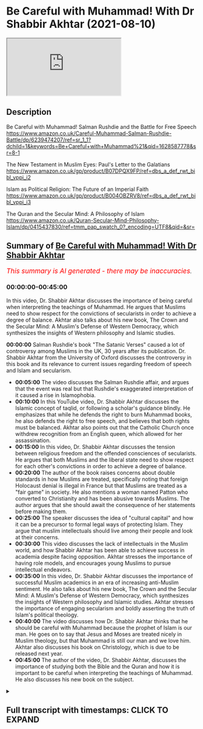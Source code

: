 # Be Careful with Muhammad! With Dr Shabbir Akhtar (2021-08-10)

<iframe loading='lazy' allow='autoplay' src='https://www.youtube.com/embed/YbwyFNXXC00'></iframe>

## Description

Be Careful with Muhammad! Salman Rushdie and the Battle for Free Speech https://www.amazon.co.uk/Careful-Muhammad-Salman-Rushdie-Battle/dp/6239474207/ref=sr_1_1?dchild=1&keywords=Be+Careful+with+Muhammad%21&qid=1628587778&sr=8-1

The New Testament in Muslim Eyes: Paul's Letter to the Galatians https://www.amazon.co.uk/gp/product/B07DPQX9FP/ref=dbs_a_def_rwt_bibl_vppi_i2

Islam as Political Religion: The Future of an Imperial Faith https://www.amazon.co.uk/gp/product/B004OBZRV8/ref=dbs_a_def_rwt_bibl_vppi_i3

The Quran and the Secular Mind: A Philosophy of Islam https://www.amazon.co.uk/Quran-Secular-Mind-Philosophy-Islam/dp/0415437830/ref=tmm_pap_swatch_0?_encoding=UTF8&qid=&sr=

## Summary of [Be Careful with Muhammad! With Dr Shabbir Akhtar](https://www.youtube.com/watch?v=YbwyFNXXC00)


*<span style="color:red; font-size:125%">This summary is AI generated - there may be inaccuracies</span>. [](/)*

### <a onclick="modifyYTiframeseektime('0')">00:00:00-00:45:00</a>

In this video, Dr. Shabbir Akhtar discusses the importance of being careful when interpreting the teachings of Muhammad. He argues that Muslims need to show respect for the convictions of secularists in order to achieve a degree of balance. Akhtar also talks about his new book, The Crown and the Secular Mind: A Muslim's Defense of Western Democracy, which synthesizes the insights of Western philosophy and Islamic studies.

**<a onclick="modifyYTiframeseektime('0')">00:00:00</a>** Salman Rushdie's book "The Satanic Verses" caused a lot of controversy among Muslims in the UK, 30 years after its publication. Dr. Shabbir Akhtar from the University of Oxford discusses the controversy in this book and its relevance to current issues regarding freedom of speech and Islam and secularism.
* **<a onclick="modifyYTiframeseektime('300')">00:05:00</a>** The video discusses the Salman Rushdie affair, and argues that the event was real but that Rushdie's exaggerated interpretation of it caused a rise in Islamophobia.
* **<a onclick="modifyYTiframeseektime('600')">00:10:00</a>** In this YouTube video, Dr. Shabbir Akhtar discusses the Islamic concept of taqlid, or following a scholar's guidance blindly. He emphasizes that while he defends the right to burn Muhammad books, he also defends the right to free speech, and believes that both rights must be balanced. Akhtar also points out that the Catholic Church once withdrew recognition from an English queen, which allowed for her assassination.
* **<a onclick="modifyYTiframeseektime('900')">00:15:00</a>** In this video, Dr. Shabbir Akhtar discusses the tension between religious freedom and the offended consciences of secularists. He argues that both Muslims and the liberal state need to show respect for each other's convictions in order to achieve a degree of balance.
* **<a onclick="modifyYTiframeseektime('1200')">00:20:00</a>** The author of the book raises concerns about double standards in how Muslims are treated, specifically noting that foreign Holocaust denial is illegal in France but that Muslims are treated as a "fair game" in society. He also mentions a woman named Patton who converted to Christianity and has been abusive towards Muslims. The author argues that she should await the consequence of her statements before making them.
* **<a onclick="modifyYTiframeseektime('1500')">00:25:00</a>** The speaker discusses the idea of "cultural capital" and how it can be a precursor to formal legal ways of protecting Islam. They argue that muslim intellectuals should live among their people and look at their concerns.
* **<a onclick="modifyYTiframeseektime('1800')">00:30:00</a>** This video discusses the lack of intellectuals in the Muslim world, and how Shabbir Akhtar has been able to achieve success in academia despite facing opposition. Akhtar stresses the importance of having role models, and encourages young Muslims to pursue intellectual endeavors.
* **<a onclick="modifyYTiframeseektime('2100')">00:35:00</a>** In this video, Dr. Shabbir Akhtar discusses the importance of successful Muslim academics in an era of increasing anti-Muslim sentiment. He also talks about his new book, The Crown and the Secular Mind: A Muslim's Defense of Western Democracy, which synthesizes the insights of Western philosophy and Islamic studies. Akhtar stresses the importance of engaging secularism and boldly asserting the truth of Islam's political theology.
* **<a onclick="modifyYTiframeseektime('2400')">00:40:00</a>** The video discusses how Dr. Shabbir Akhtar thinks that he should be careful with Muhammad because the prophet of Islam is our man. He goes on to say that Jesus and Moses are treated nicely in Muslim theology, but that Muhammad is still our man and we love him. Akhtar also discusses his book on Christology, which is due to be released next year.
* **<a onclick="modifyYTiframeseektime('2700')">00:45:00</a>** The author of the video, Dr. Shabbir Akhtar, discusses the importance of studying both the Bible and the Quran and how it is important to be careful when interpreting the teachings of Muhammad. He also discusses his new book on the subject.

<details><summary><h2>Full transcript with timestamps: CLICK TO EXPAND</h2></summary>

<a onclick="modifyYTiframeseektime('0')">0:00:00</a> Well hello there, my name is Paul Williams 
from Blogging Theology and you are almost    
<a onclick="modifyYTiframeseektime('6')">0:00:06</a> welcome. And today I have a very special guest Dr Shabbir Akhtar from the University of Oxford.    
<a onclick="modifyYTiframeseektime('12')">0:00:12</a> You're most welcome sir! Thank you very much 
Paul thank you. And I just want to    
<a onclick="modifyYTiframeseektime('18')">0:00:18</a> introduce briefly who Dr Shabbir is for 
those of you who don't know. He's a philosopher    
<a onclick="modifyYTiframeseektime('25')">0:00:25</a> trained at Cambridge University, as a PhD in 
Kierkegaard, I think the famous Danish philosopher    
<a onclick="modifyYTiframeseektime('32')">0:00:32</a> who's really worth reading actually, he's widely 
published on pluralism, race relations in the UK,    
<a onclick="modifyYTiframeseektime('38')">0:00:38</a> and Islam's and Christianity's differing responses 
to modern secularism particularly in the UK.   
<a onclick="modifyYTiframeseektime('46')">0:00:46</a> He's written some some of my favourite books 
actually he's written The Quran and the Secular    
<a onclick="modifyYTiframeseektime('51')">0:00:51</a> Mind, published in 2007 an absolute feast for the 
intellect, it is one of Dr Tim Winter's recommended    
<a onclick="modifyYTiframeseektime('59')">0:00:59</a> reading books in his reading list, and I agree 
with that. And another great one is Islam as a    
<a onclick="modifyYTiframeseektime('64')">0:01:04</a> Political Religion, published in 2010, another really weighty 
and fascinating tome. I recommend both of these.    
<a onclick="modifyYTiframeseektime('72')">0:01:12</a> But also he's gone even beyond that - 
he's published the first of a three volume    
<a onclick="modifyYTiframeseektime('77')">0:01:17</a> commentary on the Greek New Testament called The 
New Testament in Muslim Eyes: Paul's Letter to the    
<a onclick="modifyYTiframeseektime('83')">0:01:23</a> Galatians, published by Routledge. And I think that 
may be a first: a Muslim philosopher, theologian,    
<a onclick="modifyYTiframeseektime('90')">0:01:30</a> actually engaged with contemporary cutting edge 
biblical scholarship and looking at the Greek of    
<a onclick="modifyYTiframeseektime('96')">0:01:36</a> Paul's letter to the Galatians, so i have read that 
and that is actually for all theological students    
<a onclick="modifyYTiframeseektime('101')">0:01:41</a> again another work that's highly recommended 
actually not just obviously by me but by    
<a onclick="modifyYTiframeseektime('106')">0:01:46</a> the scholars. And he's currently a member of 
the Faculty of Theology and Religions at Oxford    
<a onclick="modifyYTiframeseektime('113')">0:01:53</a> University, and i know you've been a professor in 
the USA, i think in Indonesia as well, you were    
<a onclick="modifyYTiframeseektime('118')">0:01:58</a> yeah Malaysia, in Malaysia as well, so incredibly 
diverse varied and fascinating career.    
<a onclick="modifyYTiframeseektime('126')">0:02:06</a> But the the reason he is here today i 
invited him to appear today is another book    
<a onclick="modifyYTiframeseektime('133')">0:02:13</a> that has he's just republished actually it's 
called Be Careful with Muhammad, Salman Rushdie and    
<a onclick="modifyYTiframeseektime('140')">0:02:20</a> the Battle for Free Speech. Now it's the second 
edition with a huge new preface which i've    
<a onclick="modifyYTiframeseektime('147')">0:02:27</a> read and that's worth it's actually a work in its 
own right a massive survey of issues to do with    
<a onclick="modifyYTiframeseektime('152')">0:02:32</a> freedom of speech and islam and secularism and oh 
many many issues so it's that book i think that    
<a onclick="modifyYTiframeseektime('158')">0:02:38</a> really triggered people triggered me to think wow 
you know maybe dr shabir can talk about that so um    
<a onclick="modifyYTiframeseektime('165')">0:02:45</a> can you just uh first of all um say a bit about 
um who Salman Rushdie is because not particularly    
<a onclick="modifyYTiframeseektime('173')">0:02:53</a> younger viewers i'm gonna have no idea who this 
gentleman is and uh and also this book that he    
<a onclick="modifyYTiframeseektime('178')">0:02:58</a> wrote the 'Satanic Verses' it sounds evil! What is 
it what is this book about and why why is it cause    
<a onclick="modifyYTiframeseektime('185')">0:03:05</a> such a furore, such an upset amongst Muslims in 
the UK. Well thank you very much Paul for inviting    
<a onclick="modifyYTiframeseektime('193')">0:03:13</a> me. Salam to everyone and also happy new muslim 
year in the month of muharram ii a good uh time to    
<a onclick="modifyYTiframeseektime('203')">0:03:23</a> speak on this topic uh paul is a mutual 
pleasure by the way i'm awesome admirer of your    
<a onclick="modifyYTiframeseektime('209')">0:03:29</a> blogging theology and you're a very erudite 
uh man yourself even though you don't have    
<a onclick="modifyYTiframeseektime('215')">0:03:35</a> the title of professor you don't need one um 
let me see what this book is about it's uh    
<a onclick="modifyYTiframeseektime('221')">0:03:41</a> as you say it goes back an event that took place 
about 30 years ago uh the salman rushdie affair    
<a onclick="modifyYTiframeseektime('229')">0:03:49</a> not just the publication of rushdie's book 
the satanic verses which i'll explain what's    
<a onclick="modifyYTiframeseektime('233')">0:03:53</a> in it but also our muslim response to 
it i was one of the campaigners and    
<a onclick="modifyYTiframeseektime('238')">0:03:58</a> this book actually the original book 
is a record of a campaign the preface    
<a onclick="modifyYTiframeseektime('243')">0:04:03</a> 30 years on these were everything that's happened 
in the last 30 years the book was um published in    
<a onclick="modifyYTiframeseektime('249')">0:04:09</a> 1988 autumn and then i wrote my response in 1989 
soon after the fatwa was issued the sentence    
<a onclick="modifyYTiframeseektime('259')">0:04:19</a> sentencing summaries due to death by the late 
ayatollah khomeini my book is a survey of all    
<a onclick="modifyYTiframeseektime('264')">0:04:24</a> these events the book burning in bradford um 
30 years on i think the issues are so relevant    
<a onclick="modifyYTiframeseektime('271')">0:04:31</a> uh paul what i do is i look at the 
charlie hebdo affair among other cartoon    
<a onclick="modifyYTiframeseektime('276')">0:04:36</a> controversies in the danish context as well 
that's part of the preface but the preface    
<a onclick="modifyYTiframeseektime('280')">0:04:40</a> really does try and cover it multi-dimensionally 
the event actually is a very interesting one in    
<a onclick="modifyYTiframeseektime('286')">0:04:46</a> islamic history it's greatly uh debated many words 
that there was such an incident the allegation    
<a onclick="modifyYTiframeseektime('293')">0:04:53</a> is that and it's recorded in 
islamic history by the way    
<a onclick="modifyYTiframeseektime('298')">0:04:58</a> and other historians that on one occasion surah 53 
um the prophet's attempt to deliver the revelation    
<a onclick="modifyYTiframeseektime('306')">0:05:06</a> was interrupted by the devil who inserted a number 
of verses into the revelation now these verses are    
<a onclick="modifyYTiframeseektime('312')">0:05:12</a> not found in in any manuscript in the quran 
they were immediately removed during the time    
<a onclick="modifyYTiframeseektime('317')">0:05:17</a> the lifetime of the prophet so and there's a lot 
of dispute about whether the incident is genuine    
<a onclick="modifyYTiframeseektime('323')">0:05:23</a> or whether it was actually just invented 
perhaps possibly by muslims themselves    
<a onclick="modifyYTiframeseektime('328')">0:05:28</a> to provide an occasion of revelation for a verse 
in chapter 22 a different surah of the quran    
<a onclick="modifyYTiframeseektime('334')">0:05:34</a> which says that whenever satan tries to interject 
something into the mouth one of our messengers we    
<a onclick="modifyYTiframeseektime('341')">0:05:41</a> ourselves meaning god we cancel it we acknowledge 
so some people think it may actually just be an    
<a onclick="modifyYTiframeseektime('346')">0:05:46</a> artificial maneuver others think the incident is 
real but of course it doesn't occur in any extant    
<a onclick="modifyYTiframeseektime('352')">0:05:52</a> mastery of the holy quran what i think rushdie 
did is that he took an arguably real incident    
<a onclick="modifyYTiframeseektime('358')">0:05:58</a> in the history of the revelation of the quran 
and early islam and then he exaggerated it he    
<a onclick="modifyYTiframeseektime('364')">0:06:04</a> said well if a couple of verses in the quran 
could temporarily at least be from the devil    
<a onclick="modifyYTiframeseektime('370')">0:06:10</a> why isn't it possible that the entire quran 
is from the devil that's obviously the great    
<a onclick="modifyYTiframeseektime('375')">0:06:15</a> hyperbole and exaggeration so i take him to 
task for that suggestion because i think such a    
<a onclick="modifyYTiframeseektime('380')">0:06:20</a> revisionist account of history even in a fictional 
form is a very profound insult and abuse it's not    
<a onclick="modifyYTiframeseektime('387')">0:06:27</a> really a critique of islamic origins that's the 
background the rest was our reaction to it which    
<a onclick="modifyYTiframeseektime('392')">0:06:32</a> i've documented and i must say paul that i believe 
that the salman rushdie affair is not really just    
<a onclick="modifyYTiframeseektime('399')">0:06:39</a> to do salman rushdie it's true that he wrote the 
book to which we reacted but had we not reacted    
<a onclick="modifyYTiframeseektime('405')">0:06:45</a> there would not have been such an affair at all 
i think that the affair was an important one    
<a onclick="modifyYTiframeseektime('410')">0:06:50</a> a lot of people criticized me recently 30 years 
old saying our reaction to this was wrong perhaps    
<a onclick="modifyYTiframeseektime('417')">0:06:57</a> we ourselves are responsible for the islamophobia 
that has grown in the aftermath to which i respond    
<a onclick="modifyYTiframeseektime('422')">0:07:02</a> well islamophobia predates the affair and sadly 
it will long outlive it is that sufficient    
<a onclick="modifyYTiframeseektime('430')">0:07:10</a> paul for now well that that's that's very succinct 
uh summary i mean there's some spectacular global    
<a onclick="modifyYTiframeseektime('437')">0:07:17</a> phenomena that happen for example as you say the 
ayatollah hominy issued uh uh what in the west    
<a onclick="modifyYTiframeseektime('443')">0:07:23</a> is understood to be a fatwa is a death sentence 
isn't it in the west that's how it's understood    
<a onclick="modifyYTiframeseektime('448')">0:07:28</a> because it couldn't be further from the truth 
a fact were simply a a legal ruling issued by a    
<a onclick="modifyYTiframeseektime('453')">0:07:33</a> jurist it could be on any subject yeah the the 
ayatollah issued a death sentence and um the    
<a onclick="modifyYTiframeseektime('460')">0:07:40</a> the summon russia who's a novelist um given an 
obe by the queen for his services to britain um    
<a onclick="modifyYTiframeseektime('466')">0:07:46</a> extraordinary really um to be protected 24 hours a 
day by british police he may still be protected i    
<a onclick="modifyYTiframeseektime('473')">0:07:53</a> don't know um and so he's virtually in hiding 
for many years because of this novel satanic    
<a onclick="modifyYTiframeseektime('479')">0:07:59</a> verses that he wrote all those years ago it's an 
extraordinary reaction to a work of fiction but  
<a onclick="modifyYTiframeseektime('487')">0:08:07</a> well well paul firstly with regard to fatwa as you 
say the fatwa simply means legal judgment it need    
<a onclick="modifyYTiframeseektime('495')">0:08:15</a> not be binding however if it's issued by a head 
of state like community was obviously just by at    
<a onclick="modifyYTiframeseektime('500')">0:08:20</a> least to the people who follow him in that country 
uh the word fatwa it's a quranic term incidentally    
<a onclick="modifyYTiframeseektime('506')">0:08:26</a> the verb and the noun are used it basically 
means a judgment so obviously a fatwa from god    
<a onclick="modifyYTiframeseektime('512')">0:08:32</a> for example in several parts to quran there's 
a fatwa about a particular very intricate    
<a onclick="modifyYTiframeseektime('518')">0:08:38</a> matter of inheritance at the end of chapter four 
obviously the word fatwa the verbal form is used    
<a onclick="modifyYTiframeseektime('524')">0:08:44</a> there but actually in islamic history uh there 
have been a variety of fatawa or plural one of    
<a onclick="modifyYTiframeseektime('530')">0:08:50</a> the most famous ones was ironically given by ibn 
rushd avarice who wrote a book a whole treatise    
<a onclick="modifyYTiframeseektime('538')">0:08:58</a> in the form of fatwa because he was a maliki 
jurist and the book is called the compatibility    
<a onclick="modifyYTiframeseektime('544')">0:09:04</a> of the sharia the holy law with wisdom philosophy 
so it's strange that the word fatwa was associated    
<a onclick="modifyYTiframeseektime('550')">0:09:10</a> with something in purely intellectual and 
two recent years where now of course many    
<a onclick="modifyYTiframeseektime('555')">0:09:15</a> people misinterpret it to mean the fatwa means a 
death sentence specifically of course it doesn't    
<a onclick="modifyYTiframeseektime('560')">0:09:20</a> mean that but nonetheless it's a partnerable um 
era because a lot of westerners won't know that    
<a onclick="modifyYTiframeseektime('565')">0:09:25</a> background which is why i'm glad you asked me so 
i can clarify i should also clarify another point    
<a onclick="modifyYTiframeseektime('570')">0:09:30</a> in order to maintain a position of moral 
consistency for my work as a campaigner i    
<a onclick="modifyYTiframeseektime('576')">0:09:36</a> don't wish to comment on the validity of the fatwa 
and i don't do so in my book what i say there is    
<a onclick="modifyYTiframeseektime('581')">0:09:41</a> that this fatwa is for people who are subject to 
its jurisdiction let's just say whoever takes imam  
<a onclick="modifyYTiframeseektime('591')">0:09:51</a> obviously i live in england which is my country 
adopted citizenship i enjoy degree of religious    
<a onclick="modifyYTiframeseektime('597')">0:09:57</a> freedom here there are occasions when the 
secular state law conflicts religious law    
<a onclick="modifyYTiframeseektime('602')">0:10:02</a> and my conscience but that doesn't give 
me the right to implement fatwa here i    
<a onclick="modifyYTiframeseektime('606')">0:10:06</a> want to make that clear that i wanted to maintain 
a morally consistent position on the fatwa however    
<a onclick="modifyYTiframeseektime('611')">0:10:11</a> i do defend the book burning which you may come 
to later on which i think is fully within the law    
<a onclick="modifyYTiframeseektime('616')">0:10:16</a> and my book was written as a liberal response 
to rushdie meaning i wanted to as a philosopher    
<a onclick="modifyYTiframeseektime('622')">0:10:22</a> argue a case rather than simply respond to critics 
who are saying well you muslims don't know how to    
<a onclick="modifyYTiframeseektime('628')">0:10:28</a> answer salman rushdie therefore you wish to kill 
him i said no that's not the case we can answer    
<a onclick="modifyYTiframeseektime('633')">0:10:33</a> him if we're given a chance in the media and 
eventually were after a long struggle as far as    
<a onclick="modifyYTiframeseektime('638')">0:10:38</a> the killing of the apostate is concerned i do 
debate the israel apostasy in general but not    
<a onclick="modifyYTiframeseektime('644')">0:10:44</a> just simply with respect to rushdie finally a 
ps the idea of a legal judgment but there's no    
<a onclick="modifyYTiframeseektime('650')">0:10:50</a> monopoly of islam you know catholic canon law is 
a response uh a response i'm sure you know what uh    
<a onclick="modifyYTiframeseektime('656')">0:10:56</a> well better than i do so you know we're not unique 
in having legal judgments as you know catholicism    
<a onclick="modifyYTiframeseektime('662')">0:11:02</a> uh different from protestantism does have 
certain kind of canon law and you can ask for    
<a onclick="modifyYTiframeseektime('667')">0:11:07</a> authorities particularly the 
holy father to issue an important    
<a onclick="modifyYTiframeseektime('671')">0:11:11</a> fatwa if you like or response it's interesting 
it just struck me uh as you were talking about    
<a onclick="modifyYTiframeseektime('677')">0:11:17</a> catholic canon law during the time of elizabeth 
the first uh queen of england of course and uh    
<a onclick="modifyYTiframeseektime('682')">0:11:22</a> she was much hated by catholics for all sorts 
of reasons she seems a heretic and a persecutor    
<a onclick="modifyYTiframeseektime('688')">0:11:28</a> of catholics so the the rome the pope actually uh 
withdrew uh recognition of her as a head of state    
<a onclick="modifyYTiframeseektime('694')">0:11:34</a> and what this meant was that she was a legitimate 
target for assassination by catholics and this    
<a onclick="modifyYTiframeseektime('700')">0:11:40</a> didn't help catholics at all in england but uh 
but nevertheless it was kind of a fatwa in a way    
<a onclick="modifyYTiframeseektime('707')">0:11:47</a> and that's when catholics uh could have 
legitimately assassinated the queen of england  
<a onclick="modifyYTiframeseektime('714')">0:11:54</a> what would  
<a onclick="modifyYTiframeseektime('718')">0:11:58</a> historical point you're making it's absolutely 
true what you're saying the the reason why    
<a onclick="modifyYTiframeseektime('722')">0:12:02</a> people are not so familiar with this incident 
about the possible uh threat of assassination    
<a onclick="modifyYTiframeseektime('728')">0:12:08</a> because of the pope's action 
is because a great deal of um    
<a onclick="modifyYTiframeseektime('732')">0:12:12</a> you know people encyclicals as you know as they 
call people letters are not binding in the same    
<a onclick="modifyYTiframeseektime('737')">0:12:17</a> way uh as a response or you know juristic response 
would be but what you're referring to is a very    
<a onclick="modifyYTiframeseektime('743')">0:12:23</a> serious uh matter of canon law it wasn't just 
a papal encyclical paper encyclicals contain    
<a onclick="modifyYTiframeseektime('749')">0:12:29</a> what's called exhortation and admonition from 
the holy father of course they have normative    
<a onclick="modifyYTiframeseektime('754')">0:12:34</a> authority but anyway enough of that ought to 
get distracted into a debate on catholicism    
<a onclick="modifyYTiframeseektime('760')">0:12:40</a> thank you it's just one of the quick things i want 
to mention um about i saw this is a distraction    
<a onclick="modifyYTiframeseektime('764')">0:12:44</a> but i think it really is quite relevant to get a 
rounded picture of religious history in britain    
<a onclick="modifyYTiframeseektime('768')">0:12:48</a> uh every november the fifth we celebrate or most 
of the celebrate bonfire and we celebrate hey    
<a onclick="modifyYTiframeseektime('775')">0:12:55</a> uh if we you know why we're celebrating we're 
celebrating the deliverance of the king king    
<a onclick="modifyYTiframeseektime('780')">0:13:00</a> james of parliament from being blown up by these 
nasty evil catholics but what's interesting    
<a onclick="modifyYTiframeseektime('786')">0:13:06</a> the catholics did try and some catholics i should 
say did try and blow up parliament and kill the    
<a onclick="modifyYTiframeseektime('791')">0:13:11</a> king because of uh what he was doing to catholics 
but i i'm reminded of a recent um uh book    
<a onclick="modifyYTiframeseektime('796')">0:13:16</a> uh called the gun the gun gunpowder plot by uh 
frasier who she's a historian and a novelist and    
<a onclick="modifyYTiframeseektime('804')">0:13:24</a> it was um dedicated uh to her children and in the 
inside cover it says oh and some of my children    
<a onclick="modifyYTiframeseektime('810')">0:13:30</a> had really wished the gunpowder uh plotters had 
succeeded you know it was a sense of yeah yeah    
<a onclick="modifyYTiframeseektime('815')">0:13:35</a> there was a real cause for injustice and i thought 
reading that hang on if a muslim had said that    
<a onclick="modifyYTiframeseektime('821')">0:13:41</a> they would have been prosecuted for 
terrorism and uh well actually apologizing  
<a onclick="modifyYTiframeseektime('834')">0:13:54</a> the great novelist absolutely you know i'm aware 
of it uh by the way just to you know follow up    
<a onclick="modifyYTiframeseektime('839')">0:13:59</a> what you're saying paul as a matter of fact 
we burnt not myself personally but some people    
<a onclick="modifyYTiframeseektime('843')">0:14:03</a> burnt effigies of salmon rusty and bradford and 
um indeed in london and i was just saying that    
<a onclick="modifyYTiframeseektime('849')">0:14:09</a> analogously at the time yusuf islam actually said 
when somebody asked him on a live debate with me    
<a onclick="modifyYTiframeseektime('855')">0:14:15</a> we were among the muslims there present me and 
my brother yusuf islam about the effigy burning    
<a onclick="modifyYTiframeseektime('861')">0:14:21</a> i didn't comment on it but i remember yusuf saying 
perhaps he regretted it afterwards i don't know    
<a onclick="modifyYTiframeseektime('866')">0:14:26</a> he said well i don't have time to attend refugee 
burnings i'm a busy man but if it was the real    
<a onclick="modifyYTiframeseektime('872')">0:14:32</a> thing i might attend yeah you know i i yeah that 
caused a little bit of a fluttering in the media    
<a onclick="modifyYTiframeseektime('877')">0:14:37</a> absolutely absolutely um that's understandable 
hyperbole given the emotions at the time    
<a onclick="modifyYTiframeseektime('882')">0:14:42</a> but in your preface to your book um on on this 
um on the salman rushdie uh campaign against    
<a onclick="modifyYTiframeseektime('890')">0:14:50</a> his book you put the uh the argument perhaps of 
the adversary so in uh page 16 in the preface    
<a onclick="modifyYTiframeseektime('896')">0:14:56</a> you say freedom of religion is a right that 
conflicts with freedom of expression and speech    
<a onclick="modifyYTiframeseektime('902')">0:15:02</a> thus a citizen's right to believe in the faith 
of his or her own choice is intention with the    
<a onclick="modifyYTiframeseektime('907')">0:15:07</a> right of one's opponents to mock those freely 
chosen religious beliefs the liberal state    
<a onclick="modifyYTiframeseektime('914')">0:15:14</a> meaning the uk is committed to both principles 
simultaneously and must rely on the good will of    
<a onclick="modifyYTiframeseektime('920')">0:15:20</a> its citizens to forgo the right to offend others 
with opposed convictions religious believers too    
<a onclick="modifyYTiframeseektime('927')">0:15:27</a> need to show respect for the consciences of their 
secularist detractors now given that um matrix or    
<a onclick="modifyYTiframeseektime('935')">0:15:35</a> legal matrix as you call it uh and this is in 
reference also to the cartoons that appeared in    
<a onclick="modifyYTiframeseektime('941')">0:15:41</a> several european nations as well leading to the 
charlie hebdo murders in france how how do we    
<a onclick="modifyYTiframeseektime('949')">0:15:49</a> square this circle how do we have religious uh 
freedom of expression and the citizens right    
<a onclick="modifyYTiframeseektime('956')">0:15:56</a> also to uh criticize and even mock according 
to the charlie hebdo people they think it's    
<a onclick="modifyYTiframeseektime('962')">0:16:02</a> their what is their legal right in this country in 
france so how do you how do you as a muslim square    
<a onclick="modifyYTiframeseektime('967')">0:16:07</a> that's living in the west in in this difficult 
conundrum well it's a great question one of the    
<a onclick="modifyYTiframeseektime('973')">0:16:13</a> more difficult ones actually raised by my preface 
in the context of the preface i was posing this as    
<a onclick="modifyYTiframeseektime('980')">0:16:20</a> a problem for the liberal state they're just 
committed to two potentially contradictory    
<a onclick="modifyYTiframeseektime('984')">0:16:24</a> principles and therefore the state needs to do 
something about it but you have to be right to    
<a onclick="modifyYTiframeseektime('989')">0:16:29</a> put the burden on me as well as a muslim citizen 
of the united kingdom why should we deal with it    
<a onclick="modifyYTiframeseektime('995')">0:16:35</a> can we i mean i'm very keen actually to work with 
parliament you know behind the scenes uh on some    
<a onclick="modifyYTiframeseektime('1001')">0:16:41</a> policy paper on this matter how did you well of 
course de facto what has happened so far is that    
<a onclick="modifyYTiframeseektime('1007')">0:16:47</a> uh you know the the blasphemy law in england and 
worlds was abolished rather than extended you    
<a onclick="modifyYTiframeseektime('1012')">0:16:52</a> know we had asked an extension to call islam under 
the the law of the time in 1989 uh only anglican    
<a onclick="modifyYTiframeseektime('1020')">0:17:00</a> sensibilities were protected against what's 
called scarless attack extremely abusive yeah    
<a onclick="modifyYTiframeseektime('1026')">0:17:06</a> so then presumably now under the public disorder 
act some amendments they're saying if something in    
<a onclick="modifyYTiframeseektime('1035')">0:17:15</a> a multicultural society causes extreme provocation 
then the state may prosecute someone who has said    
<a onclick="modifyYTiframeseektime('1042')">0:17:22</a> something let's say to do hate speech or trying 
to arouse sentiments which may get out of hand    
<a onclick="modifyYTiframeseektime('1050')">0:17:30</a> apart from self-censorship by authors which i 
think is a separate issue you're asking me about    
<a onclick="modifyYTiframeseektime('1056')">0:17:36</a> how do we deal with this legal tension well they 
say primarily it's a problem for the liberal state    
<a onclick="modifyYTiframeseektime('1061')">0:17:41</a> but what i'm saying i'll say this now it's not in 
my book what i'm saying is that muslims also need    
<a onclick="modifyYTiframeseektime('1068')">0:17:48</a> to show respect for the consciences not only of 
other fellow you know people of religions jews    
<a onclick="modifyYTiframeseektime('1075')">0:17:55</a> christians but hindu sikhs but also the fact that 
the humanist tradition as a conscience too there    
<a onclick="modifyYTiframeseektime('1080')">0:18:00</a> are some very uh fine human beings who are secular 
humanist and they may passionately believe as a    
<a onclick="modifyYTiframeseektime('1085')">0:18:05</a> matter of principle and i actually agree with this 
uh principle-free speech my my concern is with its    
<a onclick="modifyYTiframeseektime('1091')">0:18:11</a> precise content and parliamentary limits as to 
exactly when it is permitted and that's not a    
<a onclick="modifyYTiframeseektime('1099')">0:18:19</a> muslim novelty the law already recognizes 
limitations so the way that this tension    
<a onclick="modifyYTiframeseektime('1104')">0:18:24</a> is dealt with in law de facto rather than 
the journey is that people in fact already    
<a onclick="modifyYTiframeseektime('1110')">0:18:30</a> a self-censorship by authors b the government 
does take people to task if it thinks that what    
<a onclick="modifyYTiframeseektime('1116')">0:18:36</a> they've said is not simply a matter of a 
religious prejudice but what may be called    
<a onclick="modifyYTiframeseektime('1123')">0:18:43</a> racial discrimination these are entirely 
different things religious prejudice    
<a onclick="modifyYTiframeseektime('1127')">0:18:47</a> is held to be something private whereas 
all racism is public because racism is    
<a onclick="modifyYTiframeseektime('1132')">0:18:52</a> is prejudiced private prejudice plus the power to 
implement your prejudice that amounts to racism    
<a onclick="modifyYTiframeseektime('1138')">0:18:58</a> and that's illegal you know you just have to go 
to an industrial tribunal um so i would say that    
<a onclick="modifyYTiframeseektime('1145')">0:19:05</a> you'd have to look at this on a case-by-case basis 
the people have citizens have the right to have    
<a onclick="modifyYTiframeseektime('1153')">0:19:13</a> you know freedom of uh their worship and other 
citizens the right to mock the beliefs of these    
<a onclick="modifyYTiframeseektime('1160')">0:19:20</a> people who are religious aren't we in practice 
balance them well people do in fact balance them    
<a onclick="modifyYTiframeseektime('1166')">0:19:26</a> to a variety of things one the law is 
rather ad hoc and piecemeal it does have    
<a onclick="modifyYTiframeseektime('1171')">0:19:31</a> provision for public disorder something that 
may lead to a provocation of a scurrilous type    
<a onclick="modifyYTiframeseektime('1179')">0:19:39</a> and of course in practice because the 
cultural capital that's now going in britain    
<a onclick="modifyYTiframeseektime('1184')">0:19:44</a> whereby there's some informal respect for 
the prophet muhammad and for the muslim faith    
<a onclick="modifyYTiframeseektime('1188')">0:19:48</a> developing over the last 30 years is not uniform 
now people also of course you know in the cartoon    
<a onclick="modifyYTiframeseektime('1194')">0:19:54</a> affair want to mock islam but i think there's 
a lot of self-restraint especially in britain    
<a onclick="modifyYTiframeseektime('1199')">0:19:59</a> that's true in denmark uh in fact even finland had 
an incident by their cartoon so i mean i go in the    
<a onclick="modifyYTiframeseektime('1206')">0:20:06</a> book is that fair enough more for now i'm sorry 
if i'm walking well it's a difficult sorry i'm    
<a onclick="modifyYTiframeseektime('1212')">0:20:12</a> just reminded uh of two different things that 
speakers corner which i go to sometime that's    
<a onclick="modifyYTiframeseektime('1216')">0:20:16</a> a place in high park in london where free speech 
is uh by statute actually by act of parliament is    
<a onclick="modifyYTiframeseektime('1222')">0:20:22</a> is protected uh by legal right uh there's been an 
incident recently where a uh well in my viewer a    
<a onclick="modifyYTiframeseektime('1229')">0:20:29</a> notorious missionary um who has desecrated the 
quran by uh drilling holes in it and by weighing    
<a onclick="modifyYTiframeseektime('1237')">0:20:37</a> charlie charlie hepto cartoons every week 
and saying uh things which i won't repeat on    
<a onclick="modifyYTiframeseektime('1242')">0:20:42</a> camera about the prophet himself uh she was very 
regrettably she was attacked she was stabbed now    
<a onclick="modifyYTiframeseektime('1248')">0:20:48</a> she's okay physically and muslims uh have roundly 
condemned this physical attack on her of course    
<a onclick="modifyYTiframeseektime('1255')">0:20:55</a> but nevertheless she um does seem to be protected 
in her in her right to be particularly noxious and    
<a onclick="modifyYTiframeseektime('1263')">0:21:03</a> abusive and insulting towards uh the prophet of 
islam and i say physically desecrating the quran    
<a onclick="modifyYTiframeseektime('1269')">0:21:09</a> and that is protected uh by by law and there 
hasn't been an uh and there's been a um    
<a onclick="modifyYTiframeseektime('1276')">0:21:16</a> obviously a lot of support in the press for her 
uncritically not taking into account that she is    
<a onclick="modifyYTiframeseektime('1281')">0:21:21</a> in my view a hate preacher she's not uh offering 
arguments and criticism she's offering uh uh abuse    
<a onclick="modifyYTiframeseektime('1289')">0:21:29</a> and then i was reminded with the statues in i 
don't know in in whitehall and trages square    
<a onclick="modifyYTiframeseektime('1293')">0:21:33</a> like the one of churchill in parliament square 
which was uh had uh graffiti uh daubed in it and    
<a onclick="modifyYTiframeseektime('1300')">0:21:40</a> and that was not seen as acceptable uh free speech 
by society and uh the perpetrators were arrested    
<a onclick="modifyYTiframeseektime('1305')">0:21:45</a> and you know the idiot was taken away says it's 
okay to desecrate the crime but it's not okay to    
<a onclick="modifyYTiframeseektime('1311')">0:21:51</a> put graffiti on a statue of winston churchill uh 
about a mile away and um there seems to be some    
<a onclick="modifyYTiframeseektime('1318')">0:21:58</a> interesting um standards or uh perhaps not making 
yes absolutely yeah let me comment on both points    
<a onclick="modifyYTiframeseektime('1324')">0:22:04</a> uh well um yes so this is part of a larger concern 
about double possibly even triple standards of um    
<a onclick="modifyYTiframeseektime('1332')">0:22:12</a> justice in this matter to which muslims are 
routinely subject i'm afraid you know we're not    
<a onclick="modifyYTiframeseektime('1338')">0:22:18</a> asking for any special prerogative we're asking 
for fair treatment equality under the law like so    
<a onclick="modifyYTiframeseektime('1343')">0:22:23</a> foreign holocaust denial is illegal in france it 
seems very remarkable that muslims are a fair game    
<a onclick="modifyYTiframeseektime('1350')">0:22:30</a> you know that macro himself is taking somebody to 
task for macron being portrayed as hitler which is    
<a onclick="modifyYTiframeseektime('1357')">0:22:37</a> basically the covered requirement of a vaccination 
so there's lots of these cases the lady whom you    
<a onclick="modifyYTiframeseektime('1363')">0:22:43</a> mentioned whose name escapes me pattern is 
her name she's from turkey originally patton    
<a onclick="modifyYTiframeseektime('1370')">0:22:50</a> the lady in the speaker's corner i mean 
yeah she's a presumably an evangelical    
<a onclick="modifyYTiframeseektime('1375')">0:22:55</a> convert to christianity yeah well yeah i 
i think that her behavior is irresponsible    
<a onclick="modifyYTiframeseektime('1380')">0:23:00</a> uh especially to describe physical copies 
of the quran however she does of course    
<a onclick="modifyYTiframeseektime('1384')">0:23:04</a> have the right to uh say that she thinks that 
islam is not a true religion that's criticism    
<a onclick="modifyYTiframeseektime('1391')">0:23:11</a> and especially with the zeal of the convert she'll 
want to say that i myself also condemn physical    
<a onclick="modifyYTiframeseektime('1397')">0:23:17</a> attacks on someone who says that as you say paul 
it's a right protected by statute law then the    
<a onclick="modifyYTiframeseektime('1404')">0:23:24</a> question simply is the individual who speaks 
there and i've heard some very very nasty and    
<a onclick="modifyYTiframeseektime('1409')">0:23:29</a> fiery stuff from both sides whether i should add 
i've attended it on occasion um then it's simply a    
<a onclick="modifyYTiframeseektime('1416')">0:23:36</a> matter of being irresponsible as she is i mean she 
should await the consequence of saying such things    
<a onclick="modifyYTiframeseektime('1421')">0:23:41</a> i'm not quite sure what her point was in 
desecrating the quran because all the points    
<a onclick="modifyYTiframeseektime('1426')">0:23:46</a> she wants to make valid points about why she on 
grounds of conscience left islam let's say and    
<a onclick="modifyYTiframeseektime('1432')">0:23:52</a> thinks there's something wrong with the faith and 
that christianity is a superior often salvation    
<a onclick="modifyYTiframeseektime('1436')">0:23:56</a> she has every right to say that we're very lucky 
actually that we live in a in the united kingdom    
<a onclick="modifyYTiframeseektime('1442')">0:24:02</a> which i have always argued in my book 30 years 
ago too a very mature liberal democracy why do    
<a onclick="modifyYTiframeseektime('1447')">0:24:07</a> i say it's mature well the proof is that thank 
god we don't go around the police doesn't go    
<a onclick="modifyYTiframeseektime('1452')">0:24:12</a> around gunning down people at demonstrations i 
mean i myself took place in many demonstrations    
<a onclick="modifyYTiframeseektime('1457')">0:24:17</a> and the police were there to protect both the 
demonstrators and those who demonstrate against us    
<a onclick="modifyYTiframeseektime('1461')">0:24:21</a> like women against fundamentalism for example 
you know made a counter-demonstration in london    
<a onclick="modifyYTiframeseektime('1467')">0:24:27</a> in may of 1989 i remember that occasion i tried 
myself to engage with them saying you know you've    
<a onclick="modifyYTiframeseektime('1473')">0:24:33</a> got very good points we're not debating all 
injustice we're just talking about rushdie one    
<a onclick="modifyYTiframeseektime('1479')">0:24:39</a> book and i always joke with people that you know 
people say you are like nazis with the inquisition    
<a onclick="modifyYTiframeseektime('1484')">0:24:44</a> with the burning of books well we did burn only 
one book i mean and we were a powerless minority    
<a onclick="modifyYTiframeseektime('1490')">0:24:50</a> the nazis burned many books and they were powerful 
and they were fascists which we certainly aren't    
<a onclick="modifyYTiframeseektime('1496')">0:24:56</a> now indeed that's very good just to look at your 
the last paragraph in your preface to the second    
<a onclick="modifyYTiframeseektime('1502')">0:25:02</a> edition of the book you you say something 
very interesting um relevant here i think    
<a onclick="modifyYTiframeseektime('1507')">0:25:07</a> you say um in your role as an organic rather than 
a deracinated public muslim intellectual you wish    
<a onclick="modifyYTiframeseektime('1513')">0:25:13</a> to see contemporary islam treated as an indigenous 
faith no longer a foreign transplant granted onto    
<a onclick="modifyYTiframeseektime('1521')">0:25:21</a> an alien and barren western tree its practical 
fruit may not be a formal legal recognition of    
<a onclick="modifyYTiframeseektime('1527')">0:25:27</a> islam's place in the western public sector however 
it meaning islam intends to achieve a minimum    
<a onclick="modifyYTiframeseektime('1534')">0:25:34</a> level of respect for the prophet of islam this 
informal and internalized recognition of the    
<a onclick="modifyYTiframeseektime('1540')">0:25:40</a> dignity of our prophet within culture art 
literature and the moral values of the west    
<a onclick="modifyYTiframeseektime('1545')">0:25:45</a> would be no mean achievement it will enable 
cohesion and harmony in societies that aspire    
<a onclick="modifyYTiframeseektime('1550')">0:25:50</a> to being mature democracies that can effectively 
manage uh internal descent i think that's a very    
<a onclick="modifyYTiframeseektime('1558')">0:25:58</a> uh very well very well put and i i mean is it 
something that tim winter said in his uh recent uh    
<a onclick="modifyYTiframeseektime('1564')">0:26:04</a> book on uh muslims in uh europe um that the uh 
someone uh believers who aspire to follow the    
<a onclick="modifyYTiframeseektime('1573')">0:26:13</a> abrahamic faith the faith of abraham have more 
rights he says to um to europe as a heritage than    
<a onclick="modifyYTiframeseektime('1581')">0:26:21</a> atheists do who disown the religious patrimony 
of uh of their society and i know what he means    
<a onclick="modifyYTiframeseektime('1589')">0:26:29</a> muslims uh people who follow abraham see uh see 
god they they see the glory of his creation they    
<a onclick="modifyYTiframeseektime('1596')">0:26:36</a> understand the moral universe we live in and so 
many of these uh aspects of islam are identical to    
<a onclick="modifyYTiframeseektime('1602')">0:26:42</a> the traditional christian indigenous understanding 
of society man's role within it and morality and    
<a onclick="modifyYTiframeseektime('1609')">0:26:49</a> traditional values but these are rejected by the 
new atheists like hawkings and and richard harris    
<a onclick="modifyYTiframeseektime('1615')">0:26:55</a> and others so in a curious way muslims have a 
better right he argues to uh europe than the    
<a onclick="modifyYTiframeseektime('1622')">0:27:02</a> atheists do who are often vicivirus in campaigning 
against i mean speakers corners some of the the    
<a onclick="modifyYTiframeseektime('1628')">0:27:08</a> most hostile voices against islam or muslims are 
atheists and the irony is that that they are less    
<a onclick="modifyYTiframeseektime('1634')">0:27:14</a> uh they can identify less with the heritage of the 
west i would he would argue that muslims can you    
<a onclick="modifyYTiframeseektime('1640')">0:27:20</a> can say yes you were right to see god traditional 
values life after death the resurrection of the    
<a onclick="modifyYTiframeseektime('1645')">0:27:25</a> day of the day of jude all those themes are 
there in christianity as they are in islam  
<a onclick="modifyYTiframeseektime('1653')">0:27:33</a> yes a very intriguing question uh let me comment 
on that i mean uh firstly uh uh tariq ramadan    
<a onclick="modifyYTiframeseektime('1661')">0:27:41</a> my colleague until recently at oxford university 
and someone with all my core debates against    
<a onclick="modifyYTiframeseektime('1667')">0:27:47</a> douglas murray in cambridge union and we won i 
should have um as also of course for a long time    
<a onclick="modifyYTiframeseektime('1672')">0:27:52</a> uh to argue about the idea of a european 
islam in which muslims are not aliens here    
<a onclick="modifyYTiframeseektime('1678')">0:27:58</a> you know they are here to settle and they should 
be argued develop a fake or uh law legal system of    
<a onclick="modifyYTiframeseektime('1686')">0:28:06</a> for suitable for a minority a muslim minority 
um professor abdullah murad another friend    
<a onclick="modifyYTiframeseektime('1693')">0:28:13</a> of mine he has rightly argued in his book 
traveling home if i would go further than uh  
<a onclick="modifyYTiframeseektime('1700')">0:28:20</a> on this point i think that there should be 
recognition of classical not modern classical    
<a onclick="modifyYTiframeseektime('1706')">0:28:26</a> arabic as every bit an important language of 
europe as greek and latin and yeah i entirely    
<a onclick="modifyYTiframeseektime('1713')">0:28:33</a> agree with abdullah on this and i would go a 
step further um yes i think that this is a very    
<a onclick="modifyYTiframeseektime('1720')">0:28:40</a> uh profound point that makes that 
you know islam one of the abrahamic    
<a onclick="modifyYTiframeseektime('1725')">0:28:45</a> feds uh has a greater right than the atheists 
lobby which is repudiated the whole of the    
<a onclick="modifyYTiframeseektime('1732')">0:28:52</a> christian heritage and indeed attacked it um 
so yeah i'm very happy to see things in that    
<a onclick="modifyYTiframeseektime('1738')">0:28:58</a> direction i think this will be the grounds 
for the development of a kind of cultural  
<a onclick="modifyYTiframeseektime('1744')">0:29:04</a> capital for the respect to islam remember 
cultural meaning because culture and moral    
<a onclick="modifyYTiframeseektime('1751')">0:29:11</a> normative attitudes inside culture towards the 
prophet will be a precursor to formal legal    
<a onclick="modifyYTiframeseektime('1757')">0:29:17</a> ways of protecting islam which is my ultimate 
hope which is what i meant in the preface to    
<a onclick="modifyYTiframeseektime('1762')">0:29:22</a> the last part of the presence you quoted at 
length paul that was my point about being organic    
<a onclick="modifyYTiframeseektime('1768')">0:29:28</a> and not denacionated well it's a big temptation i 
think for muslims intellectuals to want to become    
<a onclick="modifyYTiframeseektime('1777')">0:29:37</a> defenders of islam not to 
live among their people and to    
<a onclick="modifyYTiframeseektime('1781')">0:29:41</a> look at their concerns this happens to many people 
marxism has suffered from this the language that    
<a onclick="modifyYTiframeseektime('1785')">0:29:45</a> marxist scholars use is not something the 
ordinary workers used in the factory floor    
<a onclick="modifyYTiframeseektime('1790')">0:29:50</a> and they followed the claim to be defending 
ordinary workers the proletariat feels that most    
<a onclick="modifyYTiframeseektime('1795')">0:29:55</a> these university professors are talking to each 
other in the setting of oxbridge and other feudal    
<a onclick="modifyYTiframeseektime('1800')">0:30:00</a> academia so i want to belong to 
people um and i did and i do well    
<a onclick="modifyYTiframeseektime('1806')">0:30:06</a> because i live in a state of involuntary holy 
poverty unlike the prophet who lived in a state    
<a onclick="modifyYTiframeseektime('1811')">0:30:11</a> of voluntary holy poverty i have no choice but to 
live among my people i don't have the money to go    
<a onclick="modifyYTiframeseektime('1816')">0:30:16</a> and move out into the suburbs but i enjoy living 
among our own people and serving them placing my    
<a onclick="modifyYTiframeseektime('1821')">0:30:21</a> scholarship at their feet i did that in bradford 
i mean my only complaint of course is that um    
<a onclick="modifyYTiframeseektime('1827')">0:30:27</a> sadly as a culture the muslims don't make any 
room for the intellectual or for the man of    
<a onclick="modifyYTiframeseektime('1833')">0:30:33</a> genius or you know for the scholar or whatever 
now they have a place for the um who is uh    
<a onclick="modifyYTiframeseektime('1839')">0:30:39</a> into classical islamic learning but not for the 
place of simply a thinker wants to serve islam    
<a onclick="modifyYTiframeseektime('1845')">0:30:45</a> um sadly we don't have that place i mean there 
are reasons for this i've mentioned other books    
<a onclick="modifyYTiframeseektime('1850')">0:30:50</a> of mine one you mentioned on politics 
that you know we are a religion which    
<a onclick="modifyYTiframeseektime('1855')">0:30:55</a> you know values martyrdom more than 
uh intellectuals and that's fine by me    
<a onclick="modifyYTiframeseektime('1860')">0:31:00</a> but still it would be nice to get a bit of respect 
after serving the community activity for 30 years    
<a onclick="modifyYTiframeseektime('1865')">0:31:05</a> and laying my own well my life at the time you 
know against racist groups and i didn't get police    
<a onclick="modifyYTiframeseektime('1870')">0:31:10</a> protection and certainly my career which has 
suffered a great deal because of standing up and    
<a onclick="modifyYTiframeseektime('1875')">0:31:15</a> i don't regret it that was the point of writing 
by the way this particular book i wanted to say    
<a onclick="modifyYTiframeseektime('1881')">0:31:21</a> clearly that i'd like to reaffirm my commitment 
to the unnegotiable honor of the prophet muhammad    
<a onclick="modifyYTiframeseektime('1888')">0:31:28</a> 30 years on in case someone thought i'd mellowed 
and was now you know arguing for the fact that i    
<a onclick="modifyYTiframeseektime('1894')">0:31:34</a> was just a young man at the time in my in 
my late 20s and now i'd no longer believe    
<a onclick="modifyYTiframeseektime('1898')">0:31:38</a> in it i still affirm it no go good i appreciate 
your strong clear your strong clear voice and    
<a onclick="modifyYTiframeseektime('1906')">0:31:46</a> about the absence of intellectuals in 
the world i mean so many muslims i know    
<a onclick="modifyYTiframeseektime('1910')">0:31:50</a> are very bright they become doctors accountants 
uh i don't know they work in computing and so on    
<a onclick="modifyYTiframeseektime('1915')">0:31:55</a> and i'll give you yeah when you're going to 
when someone gonna try and be a philosopher or a    
<a onclick="modifyYTiframeseektime('1920')">0:32:00</a> or a new testament scholar biblical scholar for 
example i know one person i think you you know i    
<a onclick="modifyYTiframeseektime('1927')">0:32:07</a> don't mention his name of course who is doing 
a phd at oxford uh who's sorry muslim uh from    
<a onclick="modifyYTiframeseektime('1932')">0:32:12</a> a pakistani background as well he was doing uh a 
doctrine in the bible and he hopefully will become    
<a onclick="modifyYTiframeseektime('1938')">0:32:18</a> a biblical scholar but i think he's pretty much a 
well a pioneer perhaps after you after you anyway    
<a onclick="modifyYTiframeseektime('1943')">0:32:23</a> but we need more we need more uh muslim voices 
in academia in theology and biblical studies and    
<a onclick="modifyYTiframeseektime('1950')">0:32:30</a> history and so on i think the young shoots are 
coming through but uh at the moment they're    
<a onclick="modifyYTiframeseektime('1954')">0:32:34</a> not as visible as they might be shall we say 
well there are several things we said about    
<a onclick="modifyYTiframeseektime('1959')">0:32:39</a> this uh you want me to mention the name of the 
default student or you can i i'm not going to    
<a onclick="modifyYTiframeseektime('1965')">0:32:45</a> i believe it's a sake to whom you're 
referring and he's doing a doctorate    
<a onclick="modifyYTiframeseektime('1971')">0:32:51</a> with the people with whom i work as well 
at the center for christian muslim studies    
<a onclick="modifyYTiframeseektime('1975')">0:32:55</a> um yes he's trying to acquire the original 
languages well several issues are here um    
<a onclick="modifyYTiframeseektime('1980')">0:33:00</a> you know paul to be fair to why people you know 
for law and engineering firstly i come from a    
<a onclick="modifyYTiframeseektime('1986')">0:33:06</a> poor working-class background in bradford and i 
remember my father being distinctly disappointed    
<a onclick="modifyYTiframeseektime('1992')">0:33:12</a> that i'd won a scholarship to cambridge 
to read philosophy i think he would have    
<a onclick="modifyYTiframeseektime('1998')">0:33:18</a> you know if me and my two brothers that remain 
in pakistan he would have liked to have seen us    
<a onclick="modifyYTiframeseektime('2002')">0:33:22</a> become commissioned army officers and go and 
fight indians and kashmir so it was a bit of    
<a onclick="modifyYTiframeseektime('2007')">0:33:27</a> disappointing have a son who was going to be 
a bookworm all his life um but you know to be    
<a onclick="modifyYTiframeseektime('2012')">0:33:32</a> fair to why parents make that choice i think it's 
because it's very difficult to earn a living in    
<a onclick="modifyYTiframeseektime('2018')">0:33:38</a> academia this profile i mean since there's no one 
like quite like me in terms of being a committed    
<a onclick="modifyYTiframeseektime('2024')">0:33:44</a> muslim as well as a professional philosopher and a 
new testament scholar and a poet etc and you know    
<a onclick="modifyYTiframeseektime('2029')">0:33:49</a> it means you're a pioneer but it doesn't mean that 
you're going to face a lot of hardship because you    
<a onclick="modifyYTiframeseektime('2033')">0:33:53</a> don't fit into any cat again how to earn a living 
unless you're lucky enough to have a private um    
<a onclick="modifyYTiframeseektime('2039')">0:33:59</a> well to have patronage neither which i have so 
it's been difficult but you know god provides    
<a onclick="modifyYTiframeseektime('2044')">0:34:04</a> and i think it's also true that as the 
muslim community becomes more affluent    
<a onclick="modifyYTiframeseektime('2050')">0:34:10</a> some people will want to become novelists and 
writers and academics and philosophers but    
<a onclick="modifyYTiframeseektime('2056')">0:34:16</a> the other and rather than merely always going 
into the safe professions accounting law well    
<a onclick="modifyYTiframeseektime('2061')">0:34:21</a> nothing wrong with those noble professions 
good way to living but i think also that    
<a onclick="modifyYTiframeseektime('2069')">0:34:29</a> to what extent this will happen depends 
upon if any role models of successful    
<a onclick="modifyYTiframeseektime('2074')">0:34:34</a> muslim academics you know for example dr osama 
azmi uh has been at oxford my my colleague do    
<a onclick="modifyYTiframeseektime('2081')">0:34:41</a> not directly my colleague based on middle eastern 
studies at centennial's very fine scholar has you    
<a onclick="modifyYTiframeseektime('2087')">0:34:47</a> know fluency in arabic as well as other languages 
and the question is that young scholars you know    
<a onclick="modifyYTiframeseektime('2093')">0:34:53</a> is he going to make in academia will there be 
opposition especially if he's a committed muslim    
<a onclick="modifyYTiframeseektime('2098')">0:34:58</a> you know a lot of muslims in western academia 
tends to sell out you know if you want him in    
<a onclick="modifyYTiframeseektime('2102')">0:35:02</a> yourself true to yourself like i have and then try 
to create a counter narrative to what you think is    
<a onclick="modifyYTiframeseektime('2108')">0:35:08</a> wrong about western liberal academia but while 
earning a living then that academia as opposed    
<a onclick="modifyYTiframeseektime('2114')">0:35:14</a> to being at a madrassa it's a great achievement 
but it does mean it's extremely difficult so we    
<a onclick="modifyYTiframeseektime('2119')">0:35:19</a> had a conference in oxford recently where uh some 
people wanted to look at examples of successful    
<a onclick="modifyYTiframeseektime('2125')">0:35:25</a> muslim academics in academia and sadly it was 
pretty hard to find people in the humanities    
<a onclick="modifyYTiframeseektime('2130')">0:35:30</a> with the exception of uh certainly now you 
know no longer with us professor professor    
<a onclick="modifyYTiframeseektime('2136')">0:35:36</a> ramadan professor doctor fifi alakit is with us a 
great scholar of al-qaida and this is still only    
<a onclick="modifyYTiframeseektime('2145')">0:35:45</a> three people in the whole of feudal academia and 
but we've got auto engineers we've got you know    
<a onclick="modifyYTiframeseektime('2151')">0:35:51</a> processes of biochemical engineering sadly also 
same caveat applies to nuclear physics by the way    
<a onclick="modifyYTiframeseektime('2157')">0:35:57</a> that's another dangerous profession to be in apart 
from the risk of being assassinated by israelis    
<a onclick="modifyYTiframeseektime('2162')">0:36:02</a> while you're living in iran you know and 
i'm sure it's stretched all the way down    
<a onclick="modifyYTiframeseektime('2168')">0:36:08</a> no that's absolutely absolutely fascinating um 
i i the risk of boring the viewers i do want to    
<a onclick="modifyYTiframeseektime('2172')">0:36:12</a> stress uh how um worthwhile reading these two 
books authored by dr shabir akhtar the crown    
<a onclick="modifyYTiframeseektime('2179')">0:36:19</a> and the secular mind um which uh you know i've 
read a few books and this is one of the best i've    
<a onclick="modifyYTiframeseektime('2185')">0:36:25</a> ever read it's a extraordinary uh um synthesis of 
different registers of learning western philosophy    
<a onclick="modifyYTiframeseektime('2192')">0:36:32</a> which have a phd and obviously and islamic studies 
the quran obviously you can read the arabic um and    
<a onclick="modifyYTiframeseektime('2198')">0:36:38</a> that and and this engagement with secularism 
which is absolutely fundamental i think here    
<a onclick="modifyYTiframeseektime('2202')">0:36:42</a> in france and in britain and in america as 
well so i i strongly urge uh readers it is    
<a onclick="modifyYTiframeseektime('2207')">0:36:47</a> an advanced text and and abdol abdul harim murad 
professor at cambridge has it on his recommended    
<a onclick="modifyYTiframeseektime('2214')">0:36:54</a> reading list but it's an advanced text so um 
you know think about what you will um but also    
<a onclick="modifyYTiframeseektime('2220')">0:37:00</a> islam as a political religion and it it takes on 
board fearlessly the the early expansion of the    
<a onclick="modifyYTiframeseektime('2227')">0:37:07</a> the muslim uma and the armies into the uh levant 
and north africa and so on and the justification    
<a onclick="modifyYTiframeseektime('2234')">0:37:14</a> for that and and islam is an imperial faith as 
well and i like the the bold fearless way that    
<a onclick="modifyYTiframeseektime('2240')">0:37:20</a> you assert that rather than um kind of apologetic 
uh slightly defensive way you you assert uh the    
<a onclick="modifyYTiframeseektime('2248')">0:37:28</a> truth of that in a very a good way i think so and 
also for aspiring new testament scholars or news    
<a onclick="modifyYTiframeseektime('2254')">0:37:34</a> students of the bible who want to see a muslim 
perspective uh his uh commentary on paul's letter    
<a onclick="modifyYTiframeseektime('2260')">0:37:40</a> to the galatians a really important letter uh 
in the new testament uh poly paul's earliest    
<a onclick="modifyYTiframeseektime('2266')">0:37:46</a> um a minute engagement with the greek and also 
it is quite objective actually it's not um a    
<a onclick="modifyYTiframeseektime('2273')">0:37:53</a> tendentious uh commentary it's you're trying 
to bring out the meaning but also you hold back    
<a onclick="modifyYTiframeseektime('2279')">0:37:59</a> quite often for making pronouncements clearly 
you're muslim and you don't uh it comes out    
<a onclick="modifyYTiframeseektime('2283')">0:38:03</a> the very end perhaps of the book you you you you 
view paul paul's uh religious life in a somewhat    
<a onclick="modifyYTiframeseektime('2290')">0:38:10</a> negative way but nevertheless there's a work of 
scholarship and and is worthy to stand there with    
<a onclick="modifyYTiframeseektime('2295')">0:38:15</a> other commentaries by jimmy dunn and other british 
uh scholars as well so i commend that uh the the    
<a onclick="modifyYTiframeseektime('2302')">0:38:22</a> new testament he muslim eyes paul's letter to the 
galatians published by uh rootledge and there's    
<a onclick="modifyYTiframeseektime('2308')">0:38:28</a> um is it is a three volume commentary what would 
be the next one in that series dr well the next    
<a onclick="modifyYTiframeseektime('2314')">0:38:34</a> one will be a more general survey the entire new 
testament with particular emphasis on one of the    
<a onclick="modifyYTiframeseektime('2319')">0:38:39</a> key gospels called gospel of luke which in my view 
is more or less fully compatible with the image of    
<a onclick="modifyYTiframeseektime('2325')">0:38:45</a> jesus christ in the holy quran and i should add by 
the way that just very briefly that the galatians    
<a onclick="modifyYTiframeseektime('2333')">0:38:53</a> book has received a lot of favorable reviews from 
christians and also a lot of negative reviews it's    
<a onclick="modifyYTiframeseektime('2339')">0:38:59</a> endorsed by professor paul fidess a professor of 
systematic theology at the university of oxford my    
<a onclick="modifyYTiframeseektime('2344')">0:39:04</a> colleague and one of my allies actually he says 
that the book comes yes he says that the book    
<a onclick="modifyYTiframeseektime('2349')">0:39:09</a> i've written comes from the center of 
islam sunni orthodox defender of the faith    
<a onclick="modifyYTiframeseektime('2354')">0:39:14</a> he said sometimes such works may be expected from 
progressive muslims or muslims who are often seen    
<a onclick="modifyYTiframeseektime('2360')">0:39:20</a> by mainstream muslims as not real believers but 
he said no one doubts your credentials so that    
<a onclick="modifyYTiframeseektime('2365')">0:39:25</a> that's that's important for me i should say on 
the islamist political religion kind of you to    
<a onclick="modifyYTiframeseektime('2369')">0:39:29</a> mention that paul you're one of the few people 
who's actually discussed it it's been ignored by    
<a onclick="modifyYTiframeseektime('2373')">0:39:33</a> critics and i think the reason is because i think 
people found his arguments on the the question of    
<a onclick="modifyYTiframeseektime('2379')">0:39:39</a> terrorism and islam as a political religion i 
think they found him unanswerable i've done my    
<a onclick="modifyYTiframeseektime('2384')">0:39:44</a> best to boldly answer the critics of the prophet's 
political ministry and i've also discussed    
<a onclick="modifyYTiframeseektime('2391')">0:39:51</a> political violence in the modern world including 
911 i've done it as fair as i could and i i    
<a onclick="modifyYTiframeseektime('2396')">0:39:56</a> noticed that nobody reviewed my book and that 
can't be because i'm unknown to those people    
<a onclick="modifyYTiframeseektime('2400')">0:40:00</a> because i noticed they have reviewed all my other 
works including my three poetry volumes but which    
<a onclick="modifyYTiframeseektime('2405')">0:40:05</a> is very difficult to get reviewed but no one 
touched my book on politics that's a shame because    
<a onclick="modifyYTiframeseektime('2410')">0:40:10</a> it it it is a substantial tone that deserves 
to be studied it should be on the bibliography    
<a onclick="modifyYTiframeseektime('2415')">0:40:15</a> undergraduate level there's another advanced text 
i would say like uh the quran and the secular mind    
<a onclick="modifyYTiframeseektime('2420')">0:40:20</a> but he looks at all these issues from a muslim 
point of view but fully conversant with western    
<a onclick="modifyYTiframeseektime('2425')">0:40:25</a> political theory and and and so on so it's again 
an intellectual feast for those of us who enjoy    
<a onclick="modifyYTiframeseektime('2432')">0:40:32</a> uh such things and that's you serve up these uh 
wonderful dishes from time to time and that's why    
<a onclick="modifyYTiframeseektime('2437')">0:40:37</a> i like your work so much um so well i only 
wish for that my actual cooking was as good    
<a onclick="modifyYTiframeseektime('2443')">0:40:43</a> as this intellectual dishes that i serve up 
thank you though we can't anyway so the next    
<a onclick="modifyYTiframeseektime('2448')">0:40:48</a> one you say in that series will be on the gospel 
of luke okay so is it is it work on christology    
<a onclick="modifyYTiframeseektime('2453')">0:40:53</a> perhaps is that the focus of that or would it 
so would it be a commentary on luke i should say    
<a onclick="modifyYTiframeseektime('2458')">0:40:58</a> yeah it is actually on christology not just on 
look um it's rather involved on trade airport if    
<a onclick="modifyYTiframeseektime('2464')">0:41:04</a> you don't mind me saying so it's complicated i 
think you would follow it but i'm not sure how    
<a onclick="modifyYTiframeseektime('2468')">0:41:08</a> many other people would because you obviously 
know both islam and christianity yes it's a    
<a onclick="modifyYTiframeseektime('2473')">0:41:13</a> major work on christology i'd like to think 
it'll be a landmark once it's finished along    
<a onclick="modifyYTiframeseektime('2478')">0:41:18</a> with the third volume which looks at christian 
origins the question of revisionist history    
<a onclick="modifyYTiframeseektime('2485')">0:41:25</a> uh like my colleagues are very excited although 
of course they are colleagues who are also very    
<a onclick="modifyYTiframeseektime('2490')">0:41:30</a> concerned because they won't be happy i 
mean some people found my book on galatians    
<a onclick="modifyYTiframeseektime('2494')">0:41:34</a> desolating others found it exhilarating these 
two words have been used by faculty colleagues    
<a onclick="modifyYTiframeseektime('2501')">0:41:41</a> really well they're extraordinary adjectives to 
use of a work on new testament studies uh that    
<a onclick="modifyYTiframeseektime('2506')">0:41:46</a> they're very very emotive uh expressions 
that's very true that's very true yeah um    
<a onclick="modifyYTiframeseektime('2512')">0:41:52</a> just kind of better when will your book 
on christology be published do you think    
<a onclick="modifyYTiframeseektime('2517')">0:41:57</a> well inshallah god willing it will 
be out sometime next year next year    
<a onclick="modifyYTiframeseektime('2523')">0:42:03</a> good well i should certainly get that and review 
it on blogging theology thank you i think i should    
<a onclick="modifyYTiframeseektime('2528')">0:42:08</a> certainly uh look forward to that enormously 
um maybe this is a good time to uh bring our    
<a onclick="modifyYTiframeseektime('2534')">0:42:14</a> conversation to a close um but is there anything 
further you want to say i haven't focused too    
<a onclick="modifyYTiframeseektime('2539')">0:42:19</a> much on the book uh be careful with mohammed that 
that's an interesting title be careful mohammed    
<a onclick="modifyYTiframeseektime('2545')">0:42:25</a> where does that come from very interesting well 
it's it's a it's a persian proverb which was taken    
<a onclick="modifyYTiframeseektime('2551')">0:42:31</a> seriously by western christian missionaries 
working in persia in iran uh the proverb was    
<a onclick="modifyYTiframeseektime('2559')">0:42:39</a> say whatever you like about god literally 
be mad in taking liberties with god but    
<a onclick="modifyYTiframeseektime('2565')">0:42:45</a> hoshar muhammad in farsi be careful with muhammad 
why well because the prophet of islam is our man    
<a onclick="modifyYTiframeseektime('2573')">0:42:53</a> we alone love him christians and jews don't 
think much of it i even think he's a a prophet    
<a onclick="modifyYTiframeseektime('2579')">0:42:59</a> let alone the final and greatest prophet uh you 
know while of course muslims are very generous to    
<a onclick="modifyYTiframeseektime('2586')">0:43:06</a> jesus and to moses but no such curse is shown to 
our prophet however uh take liberties with god    
<a onclick="modifyYTiframeseektime('2592')">0:43:12</a> means that there's a legitimate doctrinal 
dispute about the nature and actions of    
<a onclick="modifyYTiframeseektime('2598')">0:43:18</a> of god whom we all share in the abrahamic faith 
but the prophet muhammad is simply our man and we    
<a onclick="modifyYTiframeseektime('2603')">0:43:23</a> we love him and since we are the only ones 
to defend him you people who are who don't    
<a onclick="modifyYTiframeseektime('2608')">0:43:28</a> understand our love for him just be careful i 
should say this book for the revised version    
<a onclick="modifyYTiframeseektime('2614')">0:43:34</a> is very widely available there's 
more technology now to do    
<a onclick="modifyYTiframeseektime('2618')">0:43:38</a> kindle and e-books and pdfs which we didn't have 
you know in the past it was just paperback so    
<a onclick="modifyYTiframeseektime('2624')">0:43:44</a> it's very widely available the big emphasis on 
it is it's a satirical work as well i i want to    
<a onclick="modifyYTiframeseektime('2630')">0:43:50</a> highlight the fact i think that if we are going to 
be satirized we should answer the idiom of satire    
<a onclick="modifyYTiframeseektime('2635')">0:43:55</a> so you'll have noticed the preface quite a few 
jokes at the expense of my enemies and critics    
<a onclick="modifyYTiframeseektime('2640')">0:44:00</a> okay well that's a very british tradition 
as well of course uh going back to entries    
<a onclick="modifyYTiframeseektime('2645')">0:44:05</a> political card saturdays cartoons and so on um 
well that's excellent i will put links uh in the    
<a onclick="modifyYTiframeseektime('2652')">0:44:12</a> box below description box below um to be careful 
with mohammed this second edition so you can    
<a onclick="modifyYTiframeseektime('2658')">0:44:18</a> get uh kindle or hardback or paperback or whatever 
it comes in um but also to my favorite my two    
<a onclick="modifyYTiframeseektime('2664')">0:44:24</a> favorite books uh the quran and the secular 
mind and islam as a political uh religion oh    
<a onclick="modifyYTiframeseektime('2670')">0:44:30</a> and also his commentary on galatians of course so 
let's hang there's four books i'll put links to    
<a onclick="modifyYTiframeseektime('2674')">0:44:34</a> um that's probably enough uh to be going on 
um but uh there is a website uh you have a    
<a onclick="modifyYTiframeseektime('2679')">0:44:39</a> website dr shabir um i urge readers just to uh 
keep your eye on that sign subscribe to it uh    
<a onclick="modifyYTiframeseektime('2686')">0:44:46</a> and look out for this new book on uh christology 
on luke's gospel next year because he promises to    
<a onclick="modifyYTiframeseektime('2691')">0:44:51</a> be a bit of a a milestone an event in the history 
of british publishing in as much as uh you as a    
<a onclick="modifyYTiframeseektime('2698')">0:44:58</a> muslim theologian and philosopher new testament 
scholar are writing on a christian text and uh    
<a onclick="modifyYTiframeseektime('2705')">0:45:05</a> but in a way that uh you know puts you alongside 
the other uh new testament scholars in britain in    
<a onclick="modifyYTiframeseektime('2710')">0:45:10</a> their work on the bible so uh thank you so much uh 
for coming on blogging theology dr shabir akhtar    
<a onclick="modifyYTiframeseektime('2717')">0:45:17</a> and um hopefully we'll see you again maybe to talk 
about your uh new book when that comes out so um    
<a onclick="modifyYTiframeseektime('2723')">0:45:23</a> thank you so much indeed well thank you paul 
um i'm very honored and pleased to have given    
<a onclick="modifyYTiframeseektime('2730')">0:45:30</a> this interview to you paul as i say erudite 
man i can't see a picture of your library i    
<a onclick="modifyYTiframeseektime('2734')">0:45:34</a> think that's enough to intimidate your viewers 
you don't have your library in the background  
<a onclick="modifyYTiframeseektime('2741')">0:45:41</a> you've got every book on christian 
theology and on islam i was published    
<a onclick="modifyYTiframeseektime('2745')">0:45:45</a> no i i i'm actually in france at the moment and 
i'm going to i'm going to london on friday we're    
<a onclick="modifyYTiframeseektime('2750')">0:45:50</a> back back with my library i don't have 
it here with me in france unfortunately    
<a onclick="modifyYTiframeseektime('2754')">0:45:54</a> um all right and until next time 
thank you bye-bye thank you thank you  

</details>
